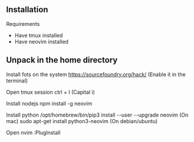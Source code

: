## Installation
 Requirements
 - Have tmux installed
 - Have neovim installed

## Unpack in the home directory

Install fots on the system
 https://sourcefoundry.org/hack/ (Enable it in the terminal)


Open tmux session
 ctrl + I (Capital i)

Install nodejs 
 npm install -g neovim

Install python
 /opt/homebrew/bin/pip3 install --user --upgrade neovim (On mac)
 sudo apt-get install python3-neovim (On debian/ubuntu)

Open nvim
 :PlugInstall

